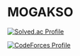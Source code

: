 # MOGAKSO

[![Solved.ac Profile](http://mazassumnida.wtf/api/v2/generate_badge?boj=sungsu0718)](https://solved.ac/sungsu0718`/)

[![CodeForces Profile](https://cf.leed.at?id={YEONDUJIPSA})](https://codeforces.com/profile/{YEONDUJIPSA})
